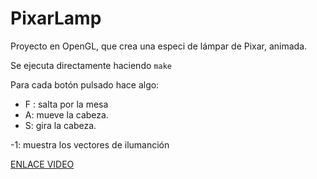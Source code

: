 # PixarLamp
Proyecto en OpenGL, que crea una especi de lámpar de Pixar, animada.

Se ejecuta directamente haciendo ```make```

Para cada botón pulsado hace algo:
- F : salta por la mesa
- A: mueve la cabeza.
- S: gira la cabeza.

-1: muestra los vectores de ilumanción

[ENLACE VIDEO](https://www.youtube.com/watch?v=NgpnS78Z0H0)
